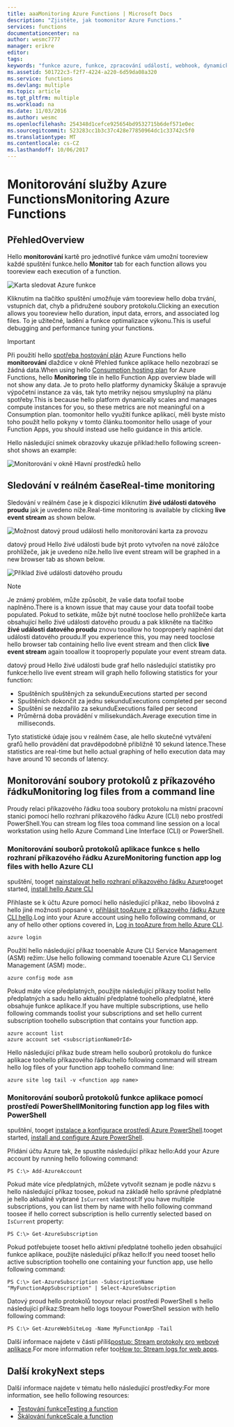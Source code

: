```yaml
---
title: aaaMonitoring Azure Functions | Microsoft Docs
description: "Zjistěte, jak toomonitor Azure Functions."
services: functions
documentationcenter: na
author: wesmc7777
manager: erikre
editor: 
tags: 
keywords: "funkce azure, funkce, zpracování událostí, webhook, dynamické výpočty, architektura bez serverů"
ms.assetid: 501722c3-f2f7-4224-a220-6d59da08a320
ms.service: functions
ms.devlang: multiple
ms.topic: article
ms.tgt_pltfrm: multiple
ms.workload: na
ms.date: 11/03/2016
ms.author: wesmc
ms.openlocfilehash: 254348d1cefce925654bd9532715b6def571e0ec
ms.sourcegitcommit: 523283cc1b3c37c428e77850964dc1c33742c5f0
ms.translationtype: MT
ms.contentlocale: cs-CZ
ms.lasthandoff: 10/06/2017
---
```

# <a name="monitoring-azure-functions"></a><span data-ttu-id="866f4-104">Monitorování služby Azure Functions</span><span class="sxs-lookup"><span data-stu-id="866f4-104">Monitoring Azure Functions</span></span>

## <a name="overview"></a><span data-ttu-id="866f4-105">Přehled</span><span class="sxs-lookup"><span data-stu-id="866f4-105">Overview</span></span> 


<span data-ttu-id="866f4-106">Hello **monitorování** kartě pro jednotlivé funkce vám umožní tooreview každé spuštění funkce.</span><span class="sxs-lookup"><span data-stu-id="866f4-106">hello **Monitor** tab for each function allows you tooreview each execution of a function.</span></span>

![Karta sledovat Azure funkce](./media/functions-monitoring/monitor-tab.png) 

<span data-ttu-id="866f4-108">Kliknutím na tlačítko spuštění umožňuje vám tooreview hello doba trvání, vstupních dat, chyb a přidružené soubory protokolu.</span><span class="sxs-lookup"><span data-stu-id="866f4-108">Clicking an execution allows you tooreview hello duration, input data, errors, and associated log files.</span></span> <span data-ttu-id="866f4-109">To je užitečné, ladění a funkce optimalizace výkonu.</span><span class="sxs-lookup"><span data-stu-id="866f4-109">This is useful debugging and performance tuning your functions.</span></span>


> [!IMPORTANT]
> <span data-ttu-id="866f4-110">Při použití hello [spotřeba hostování plán](functions-overview.md#pricing) Azure Functions hello **monitorování** dlaždice v okně Přehled funkce aplikace hello nezobrazí se žádná data.</span><span class="sxs-lookup"><span data-stu-id="866f4-110">When using hello [Consumption hosting plan](functions-overview.md#pricing) for Azure Functions, hello **Monitoring** tile in hello Function App overview blade will not show any data.</span></span> <span data-ttu-id="866f4-111">Je to proto hello platformy dynamicky Škáluje a spravuje výpočetní instance za vás, tak tyto metriky nejsou smysluplný na plánu spotřeby.</span><span class="sxs-lookup"><span data-stu-id="866f4-111">This is because hello platform dynamically scales and manages compute instances for you, so these metrics are not meaningful on a Consumption plan.</span></span> <span data-ttu-id="866f4-112">toomonitor hello využití funkce aplikací, měli byste místo toho použít hello pokyny v tomto článku.</span><span class="sxs-lookup"><span data-stu-id="866f4-112">toomonitor hello usage of your Function Apps, you should instead use hello guidance in this article.</span></span>
> 
> <span data-ttu-id="866f4-113">Hello následující snímek obrazovky ukazuje příklad:</span><span class="sxs-lookup"><span data-stu-id="866f4-113">hello following screen-shot shows an example:</span></span>
> 
> ![Monitorování v okně Hlavní prostředků hello](./media/functions-monitoring/app-service-overview-monitoring.png)



## <a name="real-time-monitoring"></a><span data-ttu-id="866f4-115">Sledování v reálném čase</span><span class="sxs-lookup"><span data-stu-id="866f4-115">Real-time monitoring</span></span>

<span data-ttu-id="866f4-116">Sledování v reálném čase je k dispozici kliknutím **živé události datového proudu** jak je uvedeno níže.</span><span class="sxs-lookup"><span data-stu-id="866f4-116">Real-time monitoring is available by clicking **live event stream** as shown below.</span></span> 

![Možnost datový proud události hello monitorování karta za provozu](./media/functions-monitoring/monitor-tab-live-event-stream.png)

<span data-ttu-id="866f4-118">datový proud Hello živé události bude být proto vytvořen na nové záložce prohlížeče, jak je uvedeno níže.</span><span class="sxs-lookup"><span data-stu-id="866f4-118">hello live event stream will be graphed in a new browser tab as shown below.</span></span> 

![Příklad živé události datového proudu](./media/functions-monitoring/live-event-stream.png)


> [!NOTE]
> <span data-ttu-id="866f4-120">Je známý problém, může způsobit, že vaše data toofail toobe naplněno.</span><span class="sxs-lookup"><span data-stu-id="866f4-120">There is a known issue that may cause your data toofail toobe populated.</span></span> <span data-ttu-id="866f4-121">Pokud to setkáte, může být nutné tooclose hello prohlížeče karta obsahující hello živé události datového proudu a pak klikněte na tlačítko **živé události datového proudu** znovu tooallow ho tooproperly naplnění dat událostí datového proudu.</span><span class="sxs-lookup"><span data-stu-id="866f4-121">If you experience this, you may need tooclose hello browser tab containing hello live event stream and then click **live event stream** again tooallow it tooproperly populate your event stream data.</span></span> 

<span data-ttu-id="866f4-122">datový proud Hello živé události bude graf hello následující statistiky pro funkce:</span><span class="sxs-lookup"><span data-stu-id="866f4-122">hello live event stream will graph hello following statistics for your function:</span></span>

* <span data-ttu-id="866f4-123">Spuštěních spuštěných za sekundu</span><span class="sxs-lookup"><span data-stu-id="866f4-123">Executions started per second</span></span>
* <span data-ttu-id="866f4-124">Spuštěních dokončit za jednu sekundu</span><span class="sxs-lookup"><span data-stu-id="866f4-124">Executions completed per second</span></span>
* <span data-ttu-id="866f4-125">Spuštění se nezdařilo za sekundu</span><span class="sxs-lookup"><span data-stu-id="866f4-125">Executions failed per second</span></span>
* <span data-ttu-id="866f4-126">Průměrná doba provádění v milisekundách.</span><span class="sxs-lookup"><span data-stu-id="866f4-126">Average execution time in milliseconds.</span></span>

<span data-ttu-id="866f4-127">Tyto statistické údaje jsou v reálném čase, ale hello skutečné vytváření grafů hello provádění dat pravděpodobně přibližně 10 sekund latence.</span><span class="sxs-lookup"><span data-stu-id="866f4-127">These statistics are real-time but hello actual graphing of hello execution data may have around 10 seconds of latency.</span></span>






## <a name="monitoring-log-files-from-a-command-line"></a><span data-ttu-id="866f4-128">Monitorování soubory protokolů z příkazového řádku</span><span class="sxs-lookup"><span data-stu-id="866f4-128">Monitoring log files from a command line</span></span>


<span data-ttu-id="866f4-129">Proudy relaci příkazového řádku tooa soubory protokolu na místní pracovní stanici pomocí hello rozhraní příkazového řádku Azure (CLI) nebo prostředí PowerShell.</span><span class="sxs-lookup"><span data-stu-id="866f4-129">You can stream log files tooa command line session on a local workstation using hello Azure Command Line Interface (CLI) or PowerShell.</span></span>

### <a name="monitoring-function-app-log-files-with-hello-azure-cli"></a><span data-ttu-id="866f4-130">Monitorování souborů protokolů aplikace funkce s hello rozhraní příkazového řádku Azure</span><span class="sxs-lookup"><span data-stu-id="866f4-130">Monitoring function app log files with hello Azure CLI</span></span>

<span data-ttu-id="866f4-131">spuštění, tooget [nainstalovat hello rozhraní příkazového řádku Azure](../cli-install-nodejs.md)</span><span class="sxs-lookup"><span data-stu-id="866f4-131">tooget started, [install hello Azure CLI](../cli-install-nodejs.md)</span></span>

<span data-ttu-id="866f4-132">Přihlaste se k účtu Azure pomocí hello následující příkaz, nebo libovolná z hello jiné možnosti popsané v, [přihlásit tooAzure z příkazového řádku Azure CLI hello](../xplat-cli-connect.md).</span><span class="sxs-lookup"><span data-stu-id="866f4-132">Log into your Azure account using hello following command, or any of hello other options covered in, [Log in tooAzure from hello Azure CLI](../xplat-cli-connect.md).</span></span>

    azure login

<span data-ttu-id="866f4-133">Použití hello následující příkaz tooenable Azure CLI Service Management (ASM) režim:.</span><span class="sxs-lookup"><span data-stu-id="866f4-133">Use hello following command tooenable Azure CLI Service Management (ASM) mode:.</span></span>

    azure config mode asm

<span data-ttu-id="866f4-134">Pokud máte více předplatných, použijte následující příkazy toolist hello předplatných a sadu hello aktuální předplatné toohello předplatné, které obsahuje funkce aplikace.</span><span class="sxs-lookup"><span data-stu-id="866f4-134">If you have multiple subscriptions, use hello following commands toolist your subscriptions and set hello current subscription toohello subscription that contains your function app.</span></span>

    azure account list
    azure account set <subscriptionNameOrId>

<span data-ttu-id="866f4-135">Hello následující příkaz bude stream hello souborů protokolu do funkce aplikace toohello příkazového řádku:</span><span class="sxs-lookup"><span data-stu-id="866f4-135">hello following command will stream hello log files of your function app toohello command line:</span></span>

    azure site log tail -v <function app name>

### <a name="monitoring-function-app-log-files-with-powershell"></a><span data-ttu-id="866f4-136">Monitorování souborů protokolů funkce aplikace pomocí prostředí PowerShell</span><span class="sxs-lookup"><span data-stu-id="866f4-136">Monitoring function app log files with PowerShell</span></span>

<span data-ttu-id="866f4-137">spuštění, tooget [instalace a konfigurace prostředí Azure PowerShell](/powershell/azure/overview).</span><span class="sxs-lookup"><span data-stu-id="866f4-137">tooget started, [install and configure Azure PowerShell](/powershell/azure/overview).</span></span>

<span data-ttu-id="866f4-138">Přidání účtu Azure tak, že spustíte následující příkaz hello:</span><span class="sxs-lookup"><span data-stu-id="866f4-138">Add your Azure account by running hello following command:</span></span>

    PS C:\> Add-AzureAccount

<span data-ttu-id="866f4-139">Pokud máte více předplatných, můžete vytvořit seznam je podle názvu s hello následující příkaz toosee, pokud na základě hello správné předplatné je hello aktuálně vybrané `IsCurrent` vlastnost:</span><span class="sxs-lookup"><span data-stu-id="866f4-139">If you have multiple subscriptions, you can list them by name with hello following command toosee if hello correct subscription is hello currently selected based on `IsCurrent` property:</span></span>

    PS C:\> Get-AzureSubscription

<span data-ttu-id="866f4-140">Pokud potřebujete tooset hello aktivní předplatné toohello jeden obsahující funkce aplikace, použijte následující příkaz hello:</span><span class="sxs-lookup"><span data-stu-id="866f4-140">If you need tooset hello active subscription toohello one containing your function app, use hello following command:</span></span>

    PS C:\> Get-AzureSubscription -SubscriptionName "MyFunctionAppSubscription" | Select-AzureSubscription

<span data-ttu-id="866f4-141">Datový proud hello protokolů tooyour relaci prostředí PowerShell s hello následující příkaz:</span><span class="sxs-lookup"><span data-stu-id="866f4-141">Stream hello logs tooyour PowerShell session with hello following command:</span></span>

    PS C:\> Get-AzureWebSiteLog -Name MyFunctionApp -Tail

<span data-ttu-id="866f4-142">Další informace najdete v části příliš[postup: Stream protokoly pro webové aplikace](../app-service-web/web-sites-enable-diagnostic-log.md#streamlogs).</span><span class="sxs-lookup"><span data-stu-id="866f4-142">For more information refer too[How to: Stream logs for web apps](../app-service-web/web-sites-enable-diagnostic-log.md#streamlogs).</span></span> 

## <a name="next-steps"></a><span data-ttu-id="866f4-143">Další kroky</span><span class="sxs-lookup"><span data-stu-id="866f4-143">Next steps</span></span>
<span data-ttu-id="866f4-144">Další informace najdete v tématu hello následující prostředky:</span><span class="sxs-lookup"><span data-stu-id="866f4-144">For more information, see hello following resources:</span></span>

* [<span data-ttu-id="866f4-145">Testování funkce</span><span class="sxs-lookup"><span data-stu-id="866f4-145">Testing a function</span></span>](functions-test-a-function.md)
* [<span data-ttu-id="866f4-146">Škálování funkce</span><span class="sxs-lookup"><span data-stu-id="866f4-146">Scale a function</span></span>](functions-scale.md)

